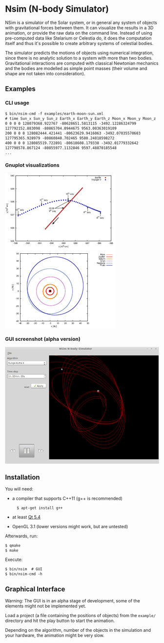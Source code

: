 # Nsim (N-body Simulator)

NSim is a simulator of the Solar system, or in general any system of objects
with gravitational forces between them. It can visualize the results in a 3D
animation, or provide the raw data on the command line. Instead of using
pre-computed data like Stelarium or Celestia do, it does the computation
itself and thus it's possible to create arbitrary systems of celestial bodies.

The simulator predicts the motions of objects using numerical integration,
since there is no analytic solution to a system with more than two bodies.
Gravitational interactions are computed with classical Newtonian mechanics and
the bodies are modelled as simple point masses (their volume and shape are not
taken into consideration).

## Examples

### CLI usage

    $ bin/nsim-cmd -f examples/earth-moon-sun.xml
    # time Sun_x Sun_y Sun_z Earth_x Earth_y Earth_z Moon_x Moon_y Moon_z
    0 0 0 0 128079368.922767 -80628651.5813115 -3492.12286324799 127792152.883098 -80865704.0944675 9563.00363019109
    200 0 0 0 128082444.421441 -80623629.9416063 -3492.07035570603 127795365.928979 -80860840.702465 9580.24818598272
    400 0 0 0 128085519.722891 -80618608.179338 -3492.01779332642 127798578.867124 -80855977.1132846 9597.48870185548
    ...
### Gnuplot visualizations
![The slingshot maneuver by the Voyager](doc/img/slingshot.png)
![The outer Solar system](doc/img/solarsystem-outer.png)

### GUI screenshot (alpha version)

![Alpha version of the GUI showing the project 'examples/earth-moon-satellite.xml'](doc/img/screenshot.png)


## Installation

You will need:

* a compiler that supports C++11 (g++ is recommended)

        $ apt-get install g++

* at least [Qt 5.4](http://www.qt.io/download-open-source/)
* OpenGL 3.1 (lower versions might work, but are untested)

Afterwards, run:

    $ qmake
    $ make

Execute:

    $ bin/nsim  # GUI
    $ bin/nsim-cmd -h

## Graphical Interface

Warning: The GUI is in an alpha stage of development, some of the elements
might not be implemented yet.
    
Load a project (a file containing the positions of objects) from the `example/`
directory and hit the play button to start the animation.

Depending on the algorithm, number of the objects in the simulation and your
hardware, the animation might be very slow.
